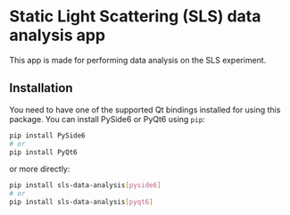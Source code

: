 # Static Light Scattering (SLS) data analysis app

This app is made for performing data analysis on the SLS experiment.

## Installation

You need to have one of the supported Qt bindings installed for using this package. You can install PySide6 or PyQt6 using `pip`:

```bash
pip install PySide6
# or
pip install PyQt6
```

or more directly:

```bash
pip install sls-data-analysis[pyside6]
# or
pip install sls-data-analysis[pyqt6]
```